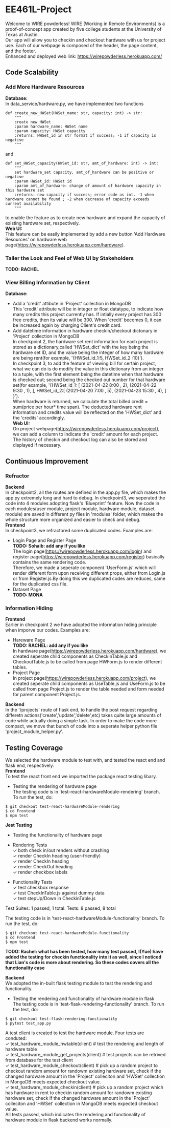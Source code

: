 # EE461L-Project
Welcome to WIRE powderless! WIRE (Working in Remote Environments) is a proof-of-concept app created by five college students at the University of Texas at Austin. <br>
Our app will allow you to checkin and checkout hardware with us for project use. Each of our webpage is composed of the header, the page content, and the footer. <br>
Enhanced and deployed web link: 
https://wirepowderless.herokuapp.com/

## Code Scalability
### Add More Hardware Resources
**Database:** <br>
In data_service/hardware.py, we have implemented two functions 
```
def create_new_HWSet(HWSet_name: str, capacity: int) -> str:
    """
    create new HWSet 
    :param hardware_name: HWSet name
    :param capacity: HWSet capacity
    :returns: HWSet_id in str format if success; -1 if capacity is negative
    """
```
and 
```
def set_HWSet_capacity(HWSet_id: str, amt_of_hardware: int) -> int:
    """
    set hardware_set capacity, amt_of_hardware can be positive or negative 
    :param HWSet_id: HWSet id
    :param amt_of_hardware: change of amount of hardware capacity in this hardware set
    :returns: new capacity if success; error code as int. -1 when hardware cannot be found ; -2 when decrease of capacity exceeds current availability
    """
```
to enable the feature as to create new hardware and expand the capacity of existing hardware set, respectively. <br>
**Web UI:** <br>
This feature can be easily implemented by add a new button 'Add Hardware Resources' on hardware web page(https://wirepowderless.herokuapp.com/hardware).
### Tailer the Look and Feel of Web UI by Stakeholders <br>
**TODO: RACHEL**<br>

### View Billing Information by Client<br>
**Database:**<br>
- Add a 'credit' attibute in 'Project' collection in MongoDB <br>
This 'credit' attribute will be in integer or float datatype, to indicate how many credits this project currently has. If intially every project has 300 free credits, then its value will be 300. When 'credit' becomes 0, it can be increased again by charging Client's credit card.
- Add datetime information in hardware checkin/checkout dictonary in 'Project' collection in MongoDB <br>
In checkpoint 2, the hardware set rent information for each project is stored as a dictionary,called 'HWSet_dict' with the key being the hardware set ID, and the value being the integer of how many hardware are being rent(for example, '{HWSet_id_1:5, HWSet_id_2 :10}'). <br>
In checkpoint 3, to add the feature of viewing bill for certain project, what we can do is do modify the value in this dictionary from an integer to a tuple, with the first element being the datetime when that hardware is checked out; second being the checked out number for that hardware set(for example,
'{HWSet_id_1: [
(2021-04-22 8:00 , 2),
(2021-04-22 9:30 , 1),
 ],
HWSet_id_2:[
(2021-04-20 7:00 , 5),
(2021-04-23 15:30 , 4),
 ]
}'). <br>
When hardware is returned, we calculate the total billed credit = sum(price per hour* time span). The deducted hardware rent information and credits value will be reflected on the 'HWSet_dict' and the 'credits' accordingly.<br>
**Web UI:**<br>
On project webpage(https://wirepowderless.herokuapp.com/project), we can add a column to indicate the 'credit' amount for each project. The history of checkin and checkout log can also be stored and displayed if necessary.

## Continuous Improvement
### Refractor <br>
**Backend** <br>
In checkpoint2, all the routes are defined in the app.py file, which makes the app.py extremely long and hard to debug. In checkpoint3, we seperated the code into 4 modules adopting flask's 'Blueprint' feature. Now the code in each modules(user module, project module, hardware module, dataset module) are saved in different py files in 'modules' folder, which makes the whole structure more organized and easier to check and debug. <br>
**Frontend** <br>
In checkpoint3, we refractored some duplicated codes. Examples are: <br>
- Login Page and Register Page  <br>
**TODO: Sohaib: add any if you like**<br>
The login page(https://wirepowderless.herokuapp.com/login) and register page(https://wirepowderless.herokuapp.com/register) basically contains the same rendering code. <br>
Therefore, we made a seperate component 'UserForm.js' which will render different form upon receiving different props, either from Login.js or from Register.js.By doing this we duplicated codes are reduces, same for the duplicated css file. <br>
- Dataset Page <br>
**TODO: MONA** <br>

### Information Hiding <br>
**Frontend**<br>
Earlier in checkpoint 2 we have adopted the information hiding principle when imporve our codes. Examples are: <br>
- Hareware Page <br>
**TODO: RACHEL: add any if you like**<br>
In hardware page(https://wirepowderless.herokuapp.com/hardware), we created seperate child components as CheckinTable.js and CheckoutTable.js to be called from page HWForm.js to render different tables.
- Project Page <br>
In project page(https://wirepowderless.herokuapp.com/project), we created seperate child components as UseTable.js and UseForm.js to be called from page Project.js to render the table needed and form needed for parent component Project.js. <br>

**Backend**<br>
In the '/projects' route of flask end, to handle the post request regarding differetn actions('create','update','delete',etc) takes quite large amounts of code while actually doing a simple task. In order to make the code more compact, we move that bunch of code into a seperate helper python file 'project_module_helper.py'.

## Testing Coverage
We selected the hardware module to test with, and tested the react end and flask end, respectively. 
<br>
**Frontend**
<br>
To test the react front end we imported the package react testing libary.
- Testing the rendering of hardware page <br>
The testing code is in 'test-react-hardwareModule-rendering' branch. To run the test, do: <br>
```
$ git checkout test-react-hardwareModule-rendering
$ cd Frontend
$ npm test
```
**Jest Testing** <br>
- Testing the functionality of hardware page <br>
-  Rendering Tests<br>
    ✓ both check in/out renders without crashing<br>
    ✓ render CheckIn heading (user-friendly) <br>
    ✓ render CheckIn heading <br>
    ✓ render CheckOut heading <br>
    ✓ render checkbox labels <br>

-  Functionality Tests<br>
    ✓ test checkbox response <br>
    ✓ test CheckInTable.js against dummy data <br>
    ✓ test stepUp/Down in CheckinTable.js  <br>
    
  Test Suites: 1 passed, 1 total.    Tests: 8 passed, 8 total<br>
  
The testing code is in 'test-react-hardwareModule-functionality' branch. To run the test, do: <br>
```
$ git checkout test-react-hardwareModule-functionality
$ cd Frontend
$ npm test
```
**TODO: Rachel: what has been tested, how many test passed, I(Yue) have added the testing for checkin functionality into it as well, since I noticed that Lian's code is more about rendering. So these codes covers all the functionality case** 
<br>

**Backend**<br>
We adopted the in-built flask testing module to test the rendering and functionality.
- Testing the rendering and functionality of hardware module in flask<br>
The testing code is in 'test-flask-rendering-functionality' branch. To run the test, do: <br>
```
$ git checkout test-flask-rendering-functionality
$ pytest test_app.py
```
A test client is created to test the hardware module. Four tests are conduted: <br>
    ✓ test_hardware_module_hwtable(client)   # test the rendering and length of hardware table <br>
    ✓ test_hardware_module_get_projects(client) # test projects can be retrived from database for the test client<br>
    ✓ test_hardware_module_checkout(client)  # pick up a random project to checkout random amount for randowm existing hardware set, check if the changed hardware amount in the 'Project' colleciton and 'HWSet' collection in MongoDB meets expected checkout value.<br>
    ✓ test_hardware_module_checkin(client) # pick up a random project which has hardware in rent to checkin random amount for randowm existing hardware set, check if the changed hardware amount in the 'Project' colleciton and 'HWSet' collection in MongoDB meets expected checkout value.<br>
All tests passed, which indicates the rendering and functionality of hardware module in flask backend works normally.
